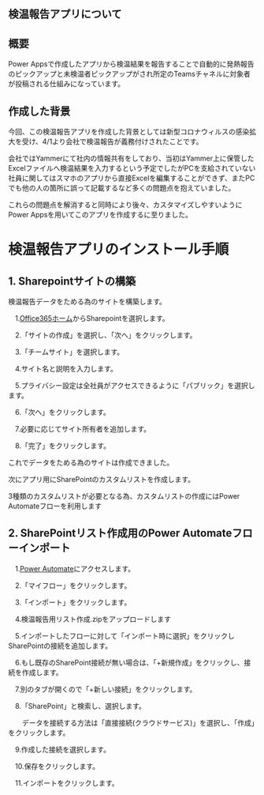 検温報告アプリについて
---
## 概要
Power Appsで作成したアプリから検温結果を報告することで自動的に発熱報告のピックアップと未検温者ピックアップがされ所定のTeamsチャネルに対象者が投稿される仕組みになっています。

## 作成した背景
今回、この検温報告アプリを作成した背景としては新型コロナウィルスの感染拡大を受け、4/1より会社で検温報告が義務付けされたことです。

会社ではYammerにて社内の情報共有をしており、当初はYammer上に保管したExcelファイルへ検温結果を入力するという予定でしたがPCを支給されていない社員に関してはスマホのアプリから直接Excelを編集することができず、またPCでも他の人の箇所に誤って記載するなど多くの問題点を抱えていました。

これらの問題点を解消すると同時により後々、カスタマイズしやすいようにPower Appsを用いてこのアプリを作成するに至りました。

# 検温報告アプリのインストール手順
## 1. Sharepointサイトの構築

検温報告データをためる為のサイトを構築します。

　1.[Office365ホーム](https://www.office.com/)からSharepointを選択します。

　2.「サイトの作成」を選択し、「次へ」をクリックします。

　3.「チームサイト」を選択します。

　4.サイト名と説明を入力します。

　5.プライバシー設定は全社員がアクセスできるように「パブリック」を選択します。

　6.「次へ」をクリックします。

　7.必要に応じてサイト所有者を追加します。

　8.「完了」をクリックします。

これでデータをためる為のサイトは作成できました。

次にアプリ用にSharePointのカスタムリストを作成します。

3種類のカスタムリストが必要となる為、カスタムリストの作成にはPower Automateフローを利用します

## 2. SharePointリスト作成用のPower Automateフローインポート

　1.[Power Automate](https://flow.microsoft.com/)にアクセスします。

　2.「マイフロー」をクリックします。

　3.「インポート」をクリックします。

　4.検温報告用リスト作成.zipをアップロードします

　5.インポートしたフローに対して「インポート時に選択」をクリックしSharePointの接続を追加します。

　6.もし既存のSharePoint接続が無い場合は、「+新規作成」をクリックし、接続を作成します。

　7.別のタブが開くので「+新しい接続」をクリックします。

　8.「SharePoint」と検索し、選択します。
 
 　　データを接続する方法は「直接接続(クラウドサービス)」を選択し、「作成」をクリックします。

　9.作成した接続を選択します。

　10.保存をクリックします。

　11.インポートをクリックします。

